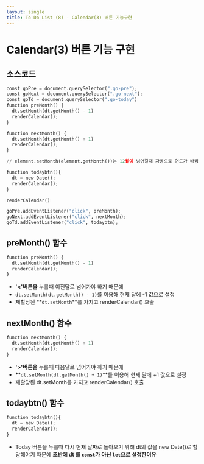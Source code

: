 ```yaml
---
layout: single
title: To Do List (8) - Calendar(3) 버튼 기능구현 
---
```

# Calendar(3) 버튼 기능 구현 

## 소스코드 


```python
const goPre = document.querySelector(".go-pre");
const goNext = document.querySelector(".go-next");
const goTd = document.querySelector(".go-today")
function preMonth() {
  dt.setMonth(dt.getMonth() - 1)
  renderCalendar();
}

function nextMonth() {
  dt.setMonth(dt.getMonth() + 1)
  renderCalendar();
}

// element.setMonth(element.getMonth())는 12월이 넘어갈때 자동으로 연도가 바뀜  

function todaybtn(){
  dt = new Date();
  renderCalendar();
}

renderCalendar()

goPre.addEventListener("click", preMonth);
goNext.addEventListener("click", nextMonth);
goTd.addEventListener("click", todaybtn);
```

## preMonth() 함수 


```python
function preMonth() {
  dt.setMonth(dt.getMonth() - 1)
  renderCalendar();
}
```

+ **'<'버튼을** 누를때 이전달로 넘어가야 하기 때문에 
+ `dt.setMonth(dt.getMonth() - 1)`를 이용해 현재 달에 -1 값으로 설정  
+ 재할당된 **`dt.setMonth`**를 가지고 renderCalendar() 호출

## nextMonth() 함수 


```python
function nextMonth() {
  dt.setMonth(dt.getMonth() + 1)
  renderCalendar();
}
```

+ **'>'버튼을** 누를때 다음달로 넘어가야 하기 때문에 
+ **`dt.setMonth(dt.getMonth() + 1)`**를 이용해 현재 달에 +1 값으로 설정
+ 재할당된 dt.setMonth를 가지고 renderCalendar() 호출

## todaybtn() 함수 


```python
function todaybtn(){
  dt = new Date();
  renderCalendar();
}
```

+ Today 버튼을 누를때 다시 현재 날짜로 돌아오기 위해 dt의 값을 new Date()로 할당해야기 때문에 
  **초반에 dt 를 `const`가 아닌 `let`으로 설정한이유** 
